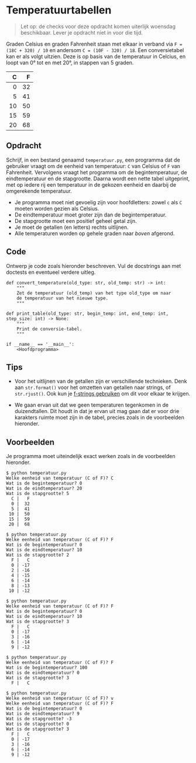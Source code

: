 # Temperatuurtabellen

> Let op: de checks voor deze opdracht komen uiterlijk woensdag beschikbaar. Lever je opdracht niet in voor die tijd.

Graden Celsius en graden Fahrenheit staan met elkaar in verband via `F = (18C + 320) / 10` en andersom `C = (10F - 320) / 18`. Een conversietabel kan er als volgt uitzien. Deze is op basis van de temperatuur in Celcius, en loopt van 0° tot en met 20°, in stappen van 5 graden.

|      C |   F|
|-------:|---:|
|      0 |  32|
|      5 |  41|
|     10 |  50|
|     15 |  59|
|     20 |  68|


## Opdracht

Schrijf, in een bestand genaamd `temperatuur.py`, een programma dat de gebruiker vraagt om de eenheid van temperatuur: `C` van Celsius of `F` van Fahrenheit. Vervolgens vraagt het programma om de begintemperatuur, de eindtemperatuur en de stapgrootte. Daarna wordt een nette tabel uitgeprint, met op iedere rij een temperatuur in de gekozen eenheid en daarbij de omgerekende temperatuur.

* Je programma moet niet gevoelig zijn voor hoofdletters: zowel `c` als `C` moeten worden gezien als Celsius.
* De eindtemperatuur moet groter zijn dan de begintemperatuur.
* De stapgrootte moet een positief geheel getal zijn.
* Je moet de getallen (en letters) rechts uitlijnen.
* Alle temperaturen worden op gehele graden naar *boven* afgerond.

## Code

Ontwerp je code zoals hieronder beschreven. Vul de docstrings aan met doctests en eventueel verdere uitleg.

    def convert_temperature(old_type: str, old_temp: str) -> int:
        """
        Zet de temperatuur (old_temp) van het type old_type om naar
        de temperatuur van het nieuwe type.
        """

    def print_table(old_type: str, begin_temp: int, end_temp: int, step_size: int) -> None:
        """
        Print de conversie-tabel.
        """

    if __name__ == '__main__':
        <Hoofdprogramma>

## Tips

* Voor het uitlijnen van de getallen zijn er verschillende technieken. Denk aan `str.format()` voor het omzetten van getallen naar strings, of `str.rjust()`. Ook kun je [f-strings gebruiken](https://peps.python.org/pep-0498/) om dit voor elkaar te krijgen.

* We gaan ervan uit dat we geen temperaturen tegenkomen in de duizendtallen. Dit houdt in dat je ervan uit mag gaan dat er voor drie karakters ruimte moet zijn in de tabel, precies zoals in de voorbeelden hieronder.

## Voorbeelden

Je programma moet uiteindelijk exact werken zoals in de voorbeelden hieronder.

    $ python temperatuur.py
    Welke eenheid van temperatuur (C of F)? C
    Wat is de begintemperatuur? 0
    Wat is de eindtemperatuur? 20
    Wat is de stapgrootte? 5
      C |   F
      0 |  32
      5 |  41
     10 |  50
     15 |  59
     20 |  68

    $ python temperatuur.py
    Welke eenheid van temperatuur (C of F)? F
    Wat is de begintemperatuur? 0
    Wat is de eindtemperatuur? 10
    Wat is de stapgrootte? 2
      F |   C
      0 | -17
      2 | -16
      4 | -15
      6 | -14
      8 | -13
     10 | -12

    $ python temperatuur.py
    Welke eenheid van temperatuur (C of F)? F
    Wat is de begintemperatuur? 0
    Wat is de eindtemperatuur? 10
    Wat is de stapgrootte? 3
      F |   C
      0 | -17
      3 | -16
      6 | -14
      9 | -12

    $ python temperatuur.py
    Welke eenheid van temperatuur (C of F)? F
    Wat is de begintemperatuur? 100
    Wat is de eindtemperatuur? 0
    Wat is de stapgrootte? 3
      F |   C

    $ python temperatuur.py
    Welke eenheid van temperatuur (C of F)? v
    Welke eenheid van temperatuur (C of F)? F
    Wat is de begintemperatuur? 0
    Wat is de eindtemperatuur? 9
    Wat is de stapgrootte? -3
    Wat is de stapgrootte? 0
    Wat is de stapgrootte? 3
      F |   C
      0 | -17
      3 | -16
      6 | -14
      9 | -12

